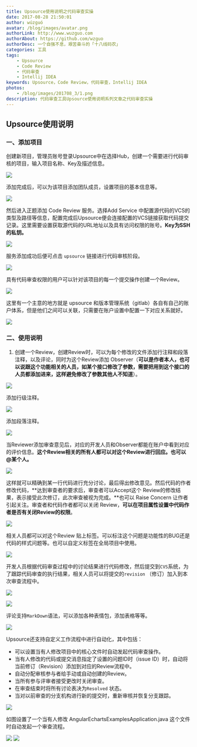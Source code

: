 ```yaml
---
title: Upsource使用说明之代码审查实操
date: 2017-08-28 21:50:01 
author: wúzguó
avatar: /blog/images/avatar.png
authorLink: http://www.wuzguo.com
authorAbout: https://github.com/wzguo
authorDesc: 一个自强不息，艰苦奋斗的「十八线码农」
categories: 工具
tags: 
	- Upsource
	- Code Review
	- 代码审查
	- Intellij IDEA
keywords: Upsource，Code Review，代码审查，Intellij IDEA
photos:
	- /blog/images/201708_3/1.png
description: 代码审查工具Upsource使用说明系列文章之代码审查实操
---
```



## Upsource使用说明

### 一、添加项目

创建新项目，管理员账号登录Upsource中在选择Hub，创建一个需要进行代码审核的项目，输入项目名称、Key及描述信息。

![](/blog/images/201708_3/1.png)

添加完成后，可以为该项目添加团队成员，设置项目的基本信息等。

![](/blog/images/201708_3/2.png)

然后进入正题添加 Code Review 服务。选择Add Service 中配置源代码的VCS的类型及路径等信息，配置完成后Upsource便会连接配置的VCS链接获取代码提交记录。这里需要设置获取源代码的URL地址以及具有访问权限的账号。**Key为SSH的私钥。**

![](/blog/images/201708_3/3.png)

服务添加成功后便可点击 `upsource` 链接进行代码审核阶段。

![](/blog/images/201708_3/4.png)

具有代码审查权限的用户可以针对该项目的每一个提交操作创建一个Review。

![](/blog/images/201708_3/5.png)

这里有一个主意的地方就是 upsource 和版本管理系统（gitlab）各自有自己的账户体系，但是他们之间可以关联，只需要在账户设置中配置一下对应关系就好。

![](/blog/images/201708_3/6.png)


### 二、使用说明

1. 创建一个Review，创建Review时，可以为每个修改的文件添加行注释和段落注释，以及评论，同时为这个Review添加 Observer（**可以是作者本人，也可以说跟这个功能相关的人员，如某个接口修改了参数，需要把用到这个接口的人员都添加进来，这样避免修改了参数其他人不知道**）。

![](/blog/images/201708_3/7.png)

添加行级注释。

![](/blog/images/201708_3/8.png)

添加段落注释。

![](/blog/images/201708_3/9.png)

当Reviewer添加审查意见后，对应的开发人员和Observer都能在账户中看到对应的评价信息。**这个Review相关的所有人都可以对这个Review进行回应。也可以@某个人。**

![](/blog/images/201708_3/11.png)

这样就可以精确到某一行代码进行充分讨论，最后得出修改意见。然后代码的作者修改代码，**达到审查者的要求后，审查者可以Accept这个 Review的修改结果，表示接受此次修订，此次审查被视为完成。**也可以 Raise Concern 让作者引起关注。审查者和代码作者都可以关闭 Review，**可以在项目属性设置中代码作者是否有关闭Review的权限**。

![](/blog/images/201708_3/12.png)

相关人员都可以对这个Review 贴上标签。可以标注这个问题是功能性的BUG还是代码的样式问题等。也可以自定义标签在全局项目中使用。

![](/blog/images/201708_3/13.png)

开发人员根据代码审查过程中的讨论结果进行代码修改，然后提交到`CVS`系统，为了跟踪代码审查的执行结果，相关人员可以将提交的`revision` （修订）加入到本次审查流程中。

![](/blog/images/201708_3/14.png)

![](/blog/images/201708_3/16.png)

评论支持`MarkDown`语法，可以添加各种表情包，添加表格等等。

![](/blog/images/201708_3/17.png)



Upsource还支持自定义工作流程中进行自动化，其中包括：

- 可以设置当有人修改项目中的核心文件时自动发起代码审查操作。
- 当有人修改的代码或提交消息指定了设置的问题ID时（issue ID）时，自动将当前修订（Revision）添加到对应的Review流程中。
- 自动分配审核参与者给手动或自动创建的Review。
- 当所有参与评审者接受更改时关闭审查。
- 在审查结束时将所有讨论表决为`Resolved` 状态。
- 当对以前审查的分支机构进行新的提交时，重新审核并恢复分支跟踪。

![](/blog/images/201708_3/63.png)

如图设置了一个当有人修改 AngularEchartsExamplesApplication.java 这个文件时自动发起一个审查流程。

![](/blog/images/201708_3/65.png)
![](/blog/images/201708_3/64.png)

